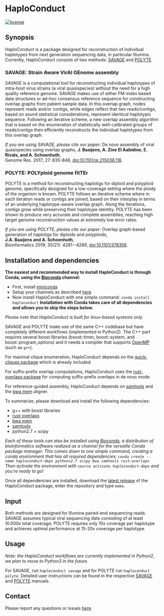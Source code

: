 # HaploConduct

[![license](https://img.shields.io/badge/license-GPL%20v3.0-blue.svg)](http://www.gnu.org/licenses/)


## Synopsis

HaploConduct is a package designed for reconstruction of individual haplotypes
from next generation sequencing data, in particular Illumina. Currently,
HaploConduct consists of two methods: [SAVAGE](https://github.com/HaploConduct/HaploConduct/tree/master/savage) and
[POLYTE](https://github.com/HaploConduct/HaploConduct/tree/master/polyte).

### SAVAGE: Strain Aware VirAl GEnome assembly

SAVAGE is a computational tool for reconstructing individual
haplotypes of intra-host virus strains (a viral quasispecies) without
the need for a high quality reference genome. SAVAGE makes use of
either FM-index based data structures or ad-hoc consensus reference
sequence for constructing overlap graphs from patient sample data.
In this overlap graph, nodes represent reads and/or contigs, while
edges reflect that two reads/contigs, based on sound statistical
considerations, represent identical haplotypic sequence.
Following an iterative scheme, a new overlap assembly algorithm that
is based on the enumeration of statistically well-calibrated groups
of reads/contigs then efficiently reconstructs the individual
haplotypes from this overlap graph.

*If you are using SAVAGE, please cite our paper:*
De novo assembly of viral quasispecies using overlap graphs,
**J. Baaijens, A. Zine El Aabidine, E. Rivals, and A. Schoenhuth**,  
Genome Res. 2017; 27: 835-848,
[doi:10.1101/gr.215038.116](https://doi.org/10.1101/gr.215038.116).


### POLYTE: POLYploid genome fitTEr

POLYTE is a method for reconstructing haplotigs for diploid and polyploid
genome, specifically designed for a low-coverage setting where the ploidy of
the organism is known. POLYTE follows an iterative scheme where in each
iteration reads or contigs are joined, based on their interplay in terms of
an underlying haplotype-aware overlap graph. Along the iterations,
contigs grow while preserving their haplotype identity. POLYTE has been shown
to produce very accurate and complete assemblies, reaching high target genome
reconstruction values at extremely low error rates.

*If you are using POLYTE, please cite our paper:*
Overlap graph-based generation of haplotigs for diploids and polyploids,  
**J.A. Baaijens and A. Schoenhuth**,  
Bioinformatics 2019; 35(21): 4281--4289,
[doi:10.1101/378356](https://doi.org/10.1101/378356).


## Installation and dependencies

**The easiest and recommended way to install HaploConduct is through Conda, 
using the [Bioconda](https://bioconda.github.io/) channel:**
- First, install [miniconda](https://conda.io/miniconda.html)
- Setup your channels as described [here](https://bioconda.github.io/user/install.html#install-conda)
- Now install HaploConduct with one simple command: `conda install haploconduct`
**Installation with Conda takes care of all dependencies and allows you to
skip the steps below.**

*Please note that HaploConduct is built for linux-based systems only.*

SAVAGE and POLYTE make use of the same C++ codebase but have completely
different workflows (implemented in Python2).
The C++ part requires several boost libraries (boost::timer,
boost::system, and boost::program_options) and it needs a compiler
that supports [OpenMP](http://openmp.org/wp/) (such as `g++`).

For maximal clique enumeration, HaploConduct depends on the [quick-cliques package](https://github.com/darrenstrash/quick-cliques) which is already included.

For suffix-prefix overlap computations, HaploConduct uses the [rust-overlaps package](https://github.com/jbaaijens/rust-overlaps) for
computing suffix-prefix overlaps in de novo mode.

For reference-guided assembly, HaploConduct depends on [samtools](http://samtools.sourceforge.net) and the [bwa mem](http://bio-bwa.sourceforge.net/) aligner.

To summarize, please download and install the following dependencies:

* g++ with boost libraries
* [rust-overlaps](https://github.com/jbaaijens/rust-overlaps)
* [bwa mem](http://bio-bwa.sourceforge.net/)
* [samtools](http://samtools.sourceforge.net)
* python2.7 + scipy

*Each of these tools can also be installed using [Bioconda](https://bioconda.github.io/),
a distribution of bioinformatics software realized as a channel for the
versatile Conda package manager. This comes down to one simple command, creating a conda environment that has all required dependencies:
`conda create --name haploconduct-deps python=2.7 scipy bwa samtools rust-overlaps`
Then activate the environment with `source activate haploconduct-deps` and you're ready to go!*

Once all dependencies are installed, download the [latest release](https://github.com/HaploConduct/HaploConduct/releases) of the HaploConduct package, enter the repository and type `make`.


## Input

Both methods are designed for Illumina paired-end sequencing reads. SAVAGE
assumes typical viral sequencing data consisting of at least 10.000x total coverage;
POLYTE requires only 10x coverage per haplotype and achieves optimal performance
at 15-20x coverage per haplotype.


## Usage

*Note: the HaploConduct workflows are currently implemented in Python2, we plan
to move to Python3 in the future.*

For SAVAGE, run `haploconduct savage` and for POLYTE run `haploconduct polyte`.
Detailed user instructions can be found in the respective [SAVAGE](https://github.com/HaploConduct/HaploConduct/tree/master/savage) and
[POLYTE](https://github.com/HaploConduct/HaploConduct/tree/master/polyte) manuals.


## Contact

Please report any questions or issues [here](https://github.com/HaploConduct/HaploConduct/issues).

